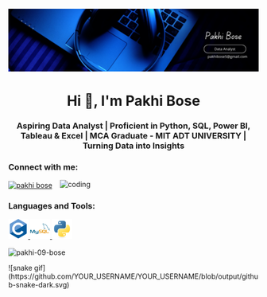 ![logo](https://github.com/Pakhi-09-Bose/Pakhi-09-Bose/blob/main/Blue%20Modern%20Corporate%20Staff%20Profile%20LinkedIn%20Banner.png)
<h1 align="center">Hi 👋, I'm Pakhi Bose</h1>
<h3 align="center">Aspiring Data Analyst | Proficient in Python, SQL, Power BI, Tableau & Excel | MCA Graduate - MIT ADT UNIVERSITY | Turning Data into Insights</h3>

<h3 align="left">Connect with me:</h3>
<img align="right" alt="coding" width="400" src="https://user-images.githubusercontent.com/102985224/211582827-8fd748d6-9181-4c5f-a620-76168b861a4d.gif">
<p align="left">
<a href="https://linkedin.com/in/pakhi bose" target="blank"><img align="center" src="https://raw.githubusercontent.com/rahuldkjain/github-profile-readme-generator/master/src/images/icons/Social/linked-in-alt.svg" alt="pakhi bose" height="30" width="40" /></a>
</p>

<h3 align="left">Languages and Tools:</h3>
<p align="left"> <a href="https://www.cprogramming.com/" target="_blank" rel="noreferrer"> <img src="https://raw.githubusercontent.com/devicons/devicon/master/icons/c/c-original.svg" alt="c" width="40" height="40"/> </a> <a href="https://www.mysql.com/" target="_blank" rel="noreferrer"> <img src="https://raw.githubusercontent.com/devicons/devicon/master/icons/mysql/mysql-original-wordmark.svg" alt="mysql" width="40" height="40"/> </a> <a href="https://www.python.org" target="_blank" rel="noreferrer"> <img src="https://raw.githubusercontent.com/devicons/devicon/master/icons/python/python-original.svg" alt="python" width="40" height="40"/> </a> </p>

<p><img align="center" src="https://github-readme-stats.vercel.app/api/top-langs?username=pakhi-09-bose&show_icons=true&locale=en&layout=compact" alt="pakhi-09-bose" /></p>
![snake gif](https://github.com/YOUR_USERNAME/YOUR_USERNAME/blob/output/github-snake-dark.svg)
